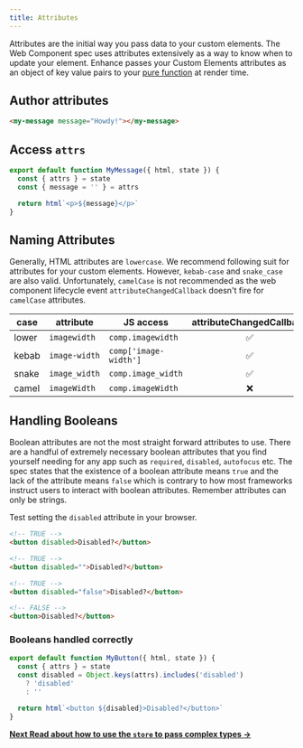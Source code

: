 ```yaml
---
title: Attributes
---
```


Attributes are the initial way you pass data to your custom elements.
The Web Component spec uses attributes extensively as a way to know when to update your element.
Enhance passes your Custom Elements attributes as an object of key value pairs to your [pure function](https://en.wikipedia.org/wiki/Pure_function) at render time.

## Author attributes

```html
<my-message message="Howdy!"></my-message>
```

## Access `attrs`

```javascript
export default function MyMessage({ html, state }) {
  const { attrs } = state
  const { message = '' } = attrs

  return html`<p>${message}</p>`
}
```

## Naming Attributes

Generally, HTML attributes are `lowercase`. We recommend following suit for attributes for your custom elements. However, `kebab-case` and `snake_case` are also valid. Unfortunately, `camelCase` is not recommended as the web component lifecycle event `attributeChangedCallback` doesn't fire for `camelCase` attributes.

| case | attribute | JS access | attributeChangedCallback |
|---|---|---|:-:|
| lower | `imagewidth` | `comp.imagewidth` | ✅ |
| kebab | `image-width` | `comp['image-width']` | ✅ |
| snake | `image_width` | `comp.image_width` | ✅ |
| camel | `imageWidth` | `comp.imageWidth` | ❌ |

## Handling Booleans

Boolean attributes are not the most straight forward attributes to use. There are a handful of extremely necessary boolean attributes that you find yourself needing for any app such as `required`, `disabled`, `autofocus` etc.  The spec states that the existence of a boolean attribute means `true` and the lack of the attribute means `false` which is contrary to how most frameworks instruct users to interact with boolean attributes. Remember attributes can only be strings.

Test setting the `disabled` attribute in your browser.

```html
<!-- TRUE -->
<button disabled>Disabled?</button>

<!-- TRUE -->
<button disabled="">Disabled?</button>

<!-- TRUE -->
<button disabled="false">Disabled?</button>

<!-- FALSE -->
<button>Disabled?</button>
```

### Booleans handled correctly

```javascript
export default function MyButton({ html, state }) {
  const { attrs } = state
  const disabled = Object.keys(attrs).includes('disabled')
    ? 'disabled'
    : ''

  return html`<button ${disabled}>Disabled?</button>`
}
```

<doc-callout level="none" mark="🏪">

**[Next Read about how to use the `store` to pass complex types → ](/docs/learn/concepts/state/store)**

</doc-callout>

